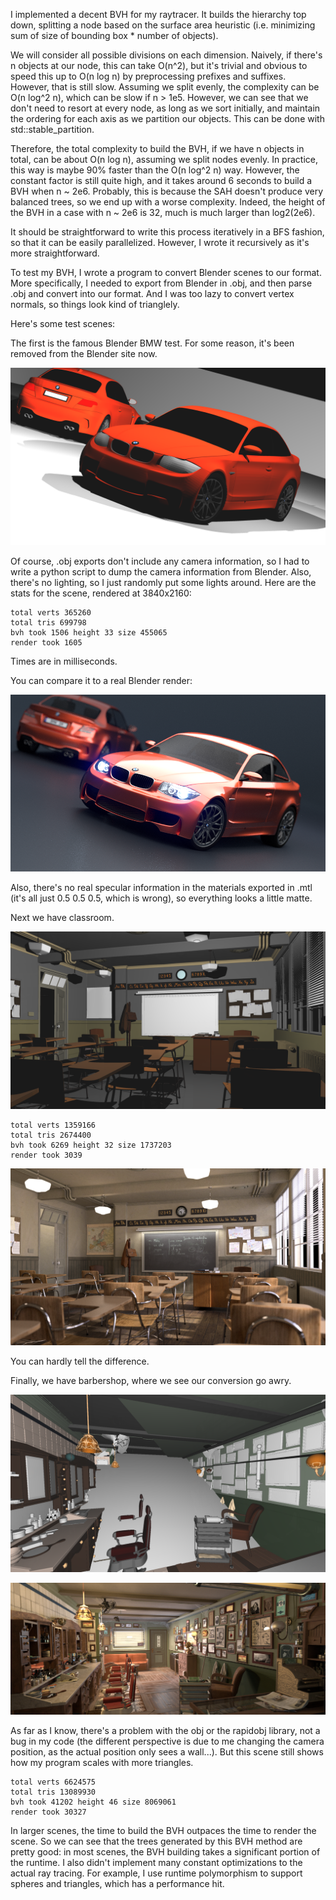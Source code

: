 I implemented a decent BVH for my raytracer. It builds the hierarchy top down, splitting a node based on the surface area heuristic (i.e. minimizing sum of size of bounding box * number of objects). 

We will consider all possible divisions on each dimension. Naively, if there's n objects at our node, this can take O(n^2), but it's trivial and obvious to speed this up to O(n log n) by preprocessing prefixes and suffixes. However, that is still slow. Assuming we split evenly, the complexity can be O(n log^2 n), which can be slow if n > 1e5. However, we can see that we don't need to resort at every node, as long as we sort initially, and maintain the ordering for each axis as we partition our objects. This can be done with std::stable_partition. 

Therefore, the total complexity to build the BVH, if we have n objects in total, can be about O(n log n), assuming we split nodes evenly. In practice, this way is maybe 90% faster than the O(n log^2 n) way. However, the constant factor is still quite high, and it takes around 6 seconds to build a BVH when n ~ 2e6. Probably, this is because the SAH doesn't produce very balanced trees, so we end up with a worse complexity. Indeed, the height of the BVH in a case with n ~ 2e6 is 32, much is much larger than log2(2e6). 

It should be straightforward to write this process iteratively in a BFS fashion, so that it can be easily parallelized. However, I wrote it recursively as it's more straightforward. 

To test my BVH, I wrote a program to convert Blender scenes to our format. More specifically, I needed to export from Blender in .obj, and then parse .obj and convert into our format. And I was too lazy to convert vertex normals, so things look kind of trianglely. 

Here's some test scenes:

The first is the famous Blender BMW test. For some reason, it's been removed from the Blender site now.

![My render](bmw.png)

Of course, .obj exports don't include any camera information, so I had to write a python script to dump the camera information from Blender. Also, there's no lighting, so I just randomly put some lights around. Here are the stats for the scene, rendered at 3840x2160:

```
total verts 365260
total tris 699798
bvh took 1506 height 33 size 455065
render took 1605
```
Times are in milliseconds.

You can compare it to a real Blender render:

![Blender render](realbmw.png)

Also, there's no real specular information in the materials exported in .mtl (it's all just 0.5 0.5 0.5, which is wrong), so everything looks a little matte. 

Next we have classroom. 

![My render](classroom.png)

```
total verts 1359166
total tris 2674400
bvh took 6269 height 32 size 1737203
render took 3039
```

![Blender render](realclass.png)

You can hardly tell the difference. 

Finally, we have barbershop, where we see our conversion go awry.

![My render](barbershop_interior.png)

![Blender render](realbarber.png)

As far as I know, there's a problem with the obj or the rapidobj library, not a bug in my code (the different perspective is due to me changing the camera position, as the actual position only sees a wall...). But this scene still shows how my program scales with more triangles. 
```
total verts 6624575
total tris 13089930
bvh took 41202 height 46 size 8069061
render took 30327
```
In larger scenes, the time to build the BVH outpaces the time to render the scene. So we can see that the trees generated by this BVH method are pretty good: in most scenes, the BVH building takes a significant portion of the runtime. I also didn't implement many constant optimizations to the actual ray tracing. For example, I use runtime polymorphism to support spheres and triangles, which has a performance hit. 


